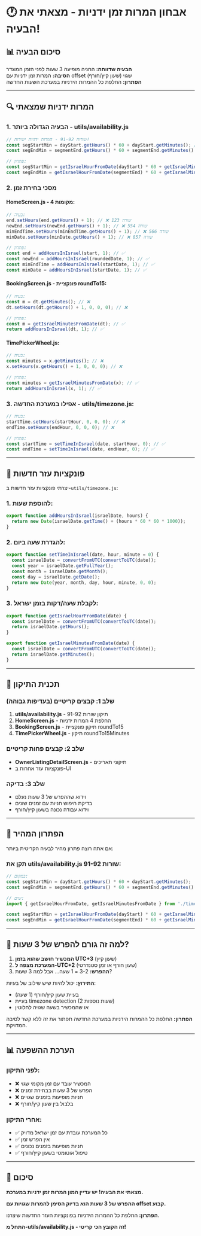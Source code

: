 # 🕐 אבחון המרות זמן ידניות - מצאתי את הבעיה!

## 📊 סיכום הבעיה
**הבעיה שדווחה:** החניה מופיעה 3 שעות לפני הזמן המוגדר  
**הסיבה:** המרות זמן ידניות עם offset שגוי (שעון קיץ/חורף)  
**הפתרון:** החלפת כל ההמרות הידניות במערכת השעות החדשה

---

## 🔍 המרות ידניות שמצאתי

### **1. הבעיה הגדולה ביותר - utils/availability.js**
```javascript
// שורות 91-92 - המרות ידניות ישירות!
const segStartMin = dayStart.getHours() * 60 + dayStart.getMinutes(); // ❌
const segEndMin = segmentEnd.getHours() * 60 + segmentEnd.getMinutes() + 1; // ❌

// פתרון:
const segStartMin = getIsraelHourFromDate(dayStart) * 60 + getIsraelMinutesFromDate(dayStart); // ✅
const segEndMin = getIsraelHourFromDate(segmentEnd) * 60 + getIsraelMinutesFromDate(segmentEnd) + 1; // ✅
```

### **2. מסכי בחירת זמן**

#### **HomeScreen.js - 4 מקומות:**
```javascript
// בעיה:
end.setHours(end.getHours() + 1); // ❌ שורה 123
newEnd.setHours(newEnd.getHours() + 1); // ❌ שורה 554
minEndTime.setHours(minEndTime.getHours() + 1); // ❌ שורה 566
minDate.setHours(minDate.getHours() + 1); // ❌ שורה 857

// פתרון:
const end = addHoursInIsrael(start, 1); // ✅
const newEnd = addHoursInIsrael(roundedDate, 1); // ✅
const minEndTime = addHoursInIsrael(startDate, 1); // ✅
const minDate = addHoursInIsrael(startDate, 1); // ✅
```

#### **BookingScreen.js - פונקציית roundTo15:**
```javascript
// בעיה:
const m = dt.getMinutes(); // ❌
dt.setHours(dt.getHours() + 1, 0, 0, 0); // ❌

// פתרון:
const m = getIsraelMinutesFromDate(dt); // ✅
return addHoursInIsrael(dt, 1); // ✅
```

#### **TimePickerWheel.js:**
```javascript
// בעיה:
const minutes = x.getMinutes(); // ❌
x.setHours(x.getHours() + 1, 0, 0, 0); // ❌

// פתרון:
const minutes = getIsraelMinutesFromDate(x); // ✅
return addHoursInIsrael(x, 1); // ✅
```

### **3. אפילו במערכת החדשה - utils/timezone.js:**
```javascript
// בעיה:
startTime.setHours(startHour, 0, 0, 0); // ❌
endTime.setHours(endHour, 0, 0, 0); // ❌

// פתרון:
const startTime = setTimeInIsrael(date, startHour, 0); // ✅
const endTime = setTimeInIsrael(date, endHour, 0); // ✅
```

---

## 🎯 פונקציות עזר חדשות

יצרתי פונקציות עזר חדשות ב-`utils/timezone.js`:

### **1. להוספת שעות:**
```javascript
export function addHoursInIsrael(israelDate, hours) {
  return new Date(israelDate.getTime() + (hours * 60 * 60 * 1000));
}
```

### **2. להגדרת שעה ביום:**
```javascript
export function setTimeInIsrael(date, hour, minute = 0) {
  const israelDate = convertFromUTC(convertToUTC(date));
  const year = israelDate.getFullYear();
  const month = israelDate.getMonth();
  const day = israelDate.getDate();
  return new Date(year, month, day, hour, minute, 0, 0);
}
```

### **3. לקבלת שעה/דקות בזמן ישראל:**
```javascript
export function getIsraelHourFromDate(date) {
  const israelDate = convertFromUTC(convertToUTC(date));
  return israelDate.getHours();
}

export function getIsraelMinutesFromDate(date) {
  const israelDate = convertFromUTC(convertToUTC(date));
  return israelDate.getMinutes();
}
```

---

## 🔧 תכנית התיקון

### **שלב 1: קבצים קריטיים (בעדיפות גבוהה)**
1. **utils/availability.js** - תיקון שורות 91-92
2. **HomeScreen.js** - החלפת 4 המרות ידניות
3. **BookingScreen.js** - תיקון פונקציית roundTo15
4. **TimePickerWheel.js** - תיקון roundTo15Minutes

### **שלב 2: קבצים פחות קריטיים**
- **OwnerListingDetailScreen.js** - תיקוני תאריכים
- פונקציות עזר אחרות ב-UI

### **שלב 3: בדיקה**
- וידוא שההפרש של 3 שעות נעלם
- בדיקת חיפוש חניות עם זמנים שונים
- וידוא עבודה נכונה בשעון קיץ/חורף

---

## 🚀 הפתרון המהיר

אם אתה רוצה פתרון מהיר לבעיה הקריטית ביותר:

### **תקן את utils/availability.js שורות 91-92:**
```javascript
// במקום:
const segStartMin = dayStart.getHours() * 60 + dayStart.getMinutes();
const segEndMin = segmentEnd.getHours() * 60 + segmentEnd.getMinutes() + 1;

// שים:
import { getIsraelHourFromDate, getIsraelMinutesFromDate } from './timezone';

const segStartMin = getIsraelHourFromDate(dayStart) * 60 + getIsraelMinutesFromDate(dayStart);
const segEndMin = getIsraelHourFromDate(segmentEnd) * 60 + getIsraelMinutesFromDate(segmentEnd) + 1;
```

---

## 🎯 למה זה גורם להפרש של 3 שעות?

1. **המכשיר חושב שהוא בזמן UTC+3** (שעון קיץ)
2. **המערכת מצפה ל-UTC+2** (שעון חורף או זמן סטנדרטי)
3. **ההפרש:** 3-2 = 1 שעה... אבל למה 3 שעות?

**התירוץ:** יכול להיות שיש שילוב של בעיות:
- בעיית שעון קיץ/חורף (1 שעה)
- בעיית timezone detection (2 שעות נוספות)
- או שהמכשיר בשעה שגויה לחלוטין

**הפתרון:** החלפת כל ההמרות הידניות במערכת החדשה תפתור את זה ללא קשר לסיבה המדויקת.

---

## 📊 הערכת ההשפעה

### **לפני התיקון:**
- ❌ המכשיר עובד עם זמן מקומי שגוי
- ❌ הפרש של 3 שעות בבחירת זמנים
- ❌ חניות מופיעות בזמנים שגויים
- ❌ בלבול בין שעון קיץ/חורף

### **אחרי התיקון:**
- ✅ כל המערכת עובדת עם זמן ישראל מדויק
- ✅ אין הפרש זמן
- ✅ חניות מופיעות בזמנים נכונים
- ✅ טיפול אוטומטי בשעון קיץ/חורף

---

## 🎉 סיכום

**מצאתי את הבעיה! יש עדיין המון המרות זמן ידניות במערכת.**

**ההפרש של 3 שעות הוא בדיוק הסימן להמרות שגויות עם offset קבוע.**

**הפתרון:** החלפת כל ההמרות הידניות בפונקציות העזר החדשות שיצרנו.

**התחל מ-utils/availability.js - זה הקובץ הכי קריטי!**
